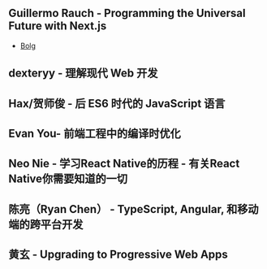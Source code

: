 
## Guillermo Rauch - Programming the Universal Future with Next.js

- [Bolg](https://zeit.co/)




## dexteryy - 理解现代 Web 开发




## Hax/贺师俊 - 后 ES6 时代的 JavaScript 语言






## Evan You- 前端工程中的编译时优化














































	
## Neo Nie - 学习React Native的历程 - 有关React Native你需要知道的一切




## 陈亮（Ryan Chen） - TypeScript, Angular, 和移动端的跨平台开发



## 黄玄 - Upgrading to Progressive Web Apps
